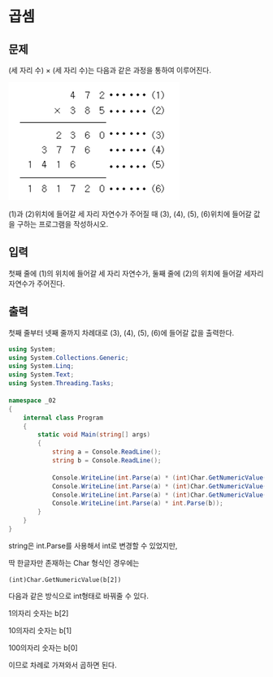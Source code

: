 # 곱셈

## 문제
(세 자리 수) × (세 자리 수)는 다음과 같은 과정을 통하여 이루어진다.

![image](images/2588.png)

(1)과 (2)위치에 들어갈 세 자리 자연수가 주어질 때 (3), (4), (5), (6)위치에 들어갈 값을 구하는 프로그램을 작성하시오.

## 입력
첫째 줄에 (1)의 위치에 들어갈 세 자리 자연수가, 둘째 줄에 (2)의 위치에 들어갈 세자리 자연수가 주어진다.

## 출력
첫째 줄부터 넷째 줄까지 차례대로 (3), (4), (5), (6)에 들어갈 값을 출력한다.

```c#
using System;
using System.Collections.Generic;
using System.Linq;
using System.Text;
using System.Threading.Tasks;

namespace _02
{
    internal class Program
    {
        static void Main(string[] args)
        {
            string a = Console.ReadLine();
            string b = Console.ReadLine();

            Console.WriteLine(int.Parse(a) * (int)Char.GetNumericValue(b[2]));
            Console.WriteLine(int.Parse(a) * (int)Char.GetNumericValue(b[1]));
            Console.WriteLine(int.Parse(a) * (int)Char.GetNumericValue(b[0]));
            Console.WriteLine(int.Parse(a) * int.Parse(b));
        }
    }
}

```

string은 int.Parse를 사용해서 int로 변경할 수 있었지만,

딱 한글자만 존재하는 Char 형식인 경우에는

```(int)Char.GetNumericValue(b[2])```

다음과 같은 방식으로 int형태로 바꿔줄 수 있다.

1의자리 숫자는 b[2]

10의자리 숫자는 b[1]

100의자리 숫자는 b[0]

이므로 차례로 가져와서 곱하면 된다.